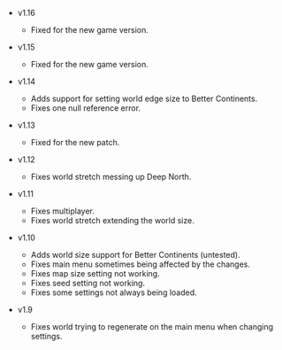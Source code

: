 - v1.16
  - Fixed for the new game version.

- v1.15
  - Fixed for the new game version.

- v1.14
  - Adds support for setting world edge size to Better Continents.
  - Fixes one null reference error.

- v1.13
  - Fixed for the new patch.

- v1.12
  - Fixes world stretch messing up Deep North.

- v1.11
  - Fixes multiplayer.
  - Fixes world stretch extending the world size.

- v1.10
  - Adds world size support for Better Continents (untested).
  - Fixes main menu sometimes being affected by the changes.
  - Fixes map size setting not working.
  - Fixes seed setting not working.
  - Fixes some settings not always being loaded.

- v1.9
  - Fixes world trying to regenerate on the main menu when changing settings.
